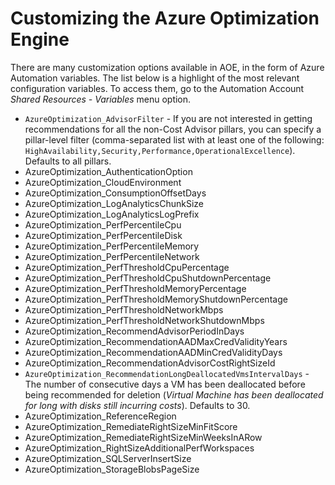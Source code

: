 # Customizing the Azure Optimization Engine

There are many customization options available in AOE, in the form of Azure Automation variables. The list below is a highlight of the most relevant configuration variables. To access them, go to the Automation Account _Shared Resources - Variables_ menu option.

* `AzureOptimization_AdvisorFilter` - If you are not interested in getting recommendations for all the non-Cost Advisor pillars, you can specify a pillar-level filter (comma-separated list with at least one of the following: `HighAvailability,Security,Performance,OperationalExcellence`). Defaults to all pillars.
* AzureOptimization_AuthenticationOption
* AzureOptimization_CloudEnvironment
* AzureOptimization_ConsumptionOffsetDays
* AzureOptimization_LogAnalyticsChunkSize
* AzureOptimization_LogAnalyticsLogPrefix
* AzureOptimization_PerfPercentileCpu
* AzureOptimization_PerfPercentileDisk
* AzureOptimization_PerfPercentileMemory
* AzureOptimization_PerfPercentileNetwork
* AzureOptimization_PerfThresholdCpuPercentage
* AzureOptimization_PerfThresholdCpuShutdownPercentage
* AzureOptimization_PerfThresholdMemoryPercentage
* AzureOptimization_PerfThresholdMemoryShutdownPercentage
* AzureOptimization_PerfThresholdNetworkMbps
* AzureOptimization_PerfThresholdNetworkShutdownMbps
* AzureOptimization_RecommendAdvisorPeriodInDays
* AzureOptimization_RecommendationAADMaxCredValidityYears
* AzureOptimization_RecommendationAADMinCredValidityDays
* AzureOptimization_RecommendationAdvisorCostRightSizeId
* `AzureOptimization_RecommendationLongDeallocatedVmsIntervalDays` - The number of consecutive days a VM has been deallocated before being recommended for deletion (_Virtual Machine has been deallocated for long with disks still incurring costs_). Defaults to 30.
* AzureOptimization_ReferenceRegion
* AzureOptimization_RemediateRightSizeMinFitScore
* AzureOptimization_RemediateRightSizeMinWeeksInARow
* AzureOptimization_RightSizeAdditionalPerfWorkspaces
* AzureOptimization_SQLServerInsertSize
* AzureOptimization_StorageBlobsPageSize

